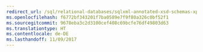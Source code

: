 ```yaml
---
redirect_url: /sql/relational-databases/sqlxml-annotated-xsd-schemas-xpath-queries/net-framework-classes/sqlxml-4-0-net-framework-support-managed-classes
ms.openlocfilehash: f6772bf343201f7ba0589e7f9f80a326c0bf52f1
ms.sourcegitcommit: 9678eba3c2d3100cef408c69bcfe76df49803d63
ms.translationtype: HT
ms.contentlocale: de-DE
ms.lasthandoff: 11/09/2017
---
```

